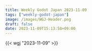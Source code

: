 ```yaml
---
title: Weekly Godot Japan 2023-11-09
tags: ["weekly-godot-japan"]
image: /images/WGJ-Header.png
draft: false
date: 2023-11-09T15:13:58+09:00
---
```


{{< wgj "2023-11-09" >}}
